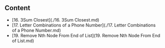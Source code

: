 ## Content

- [16. 3Sum Closest](./16. 3Sum Closest.md)
- [17. Letter Combinations of a Phone Number](./17. Letter Combinations of a Phone Number.md)
- [19. Remove Nth Node From End of List](19. Remove Nth Node From End of List.md)

